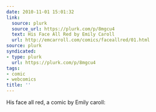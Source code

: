 ```yaml
---
date: 2010-11-01 15:01:32
link:
  source: plurk
  source_url: https://plurk.com/p/8mgcu4
  text: His Face All Red by Emily Caroll
  url: http://emcarroll.com/comics/faceallred/01.html
source: plurk
syndicated:
- type: plurk
  url: https://plurk.com/p/8mgcu4
tags:
- comic
- webcomics
title: ''
---
```


His face all red, a comic by Emily caroll: